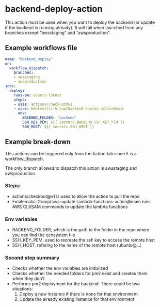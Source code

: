 # backend-deploy-action

This action must be used when you want to deploy the backend (or update if the backend is running already). It will fail when launched from any branches except “awsstaging” and “awsproduction”.

## Example workflows file
```yaml
name: "backend_deploy"
on:
  workflow_dispatch:
    branches:
    - awsstaging
    - awsproduction
jobs:
  deploy:
    runs-on: ubuntu-latest
    steps:
    - uses: actions/checkout@v1
    - uses: Emblematic-Group/backend-deploy-action@main
      env:
        BACKEND_FOLDER: 'backend'
        SSH_KEY_PEM: ${{ secrets.BACKEND_SSH_KEY_PEM }}
        SSH_HOST: ${{ secrets.SSH_HOST }}
```

## Example break-down
This actions can be triggered only from the Action tab since it is a workflow_dispatch.

The only branch allowed to dispatch this action is awsstaging and awsproduction.
### Steps:
- actions/checkout@v1 is used to allow the action to pull the repo
- Emblematic-Group/aws-update-lambda-functions-action@main runs AWS CLI/SAM commands to update the lambda functions

### Env variables
- BACKEND_FOLDER, which is the path to the folder in the repo where you can find the ecosystem file
- SSH_KEY_PEM, used to recreate the ssh key to access the remote host
- SSH_HOST, refering to the name of the remote host (ubuntu@...)


### Second step summary
- Checks whether the env variables are initialized
- Checks whether the needed folders for pm2 exist and creates them when they don’t
- Performs pm2 deployment for the backend. There could be two situations:
    1. Deploy a new instance if there is none for that environment
    2. Update the already existing instance for that environment
